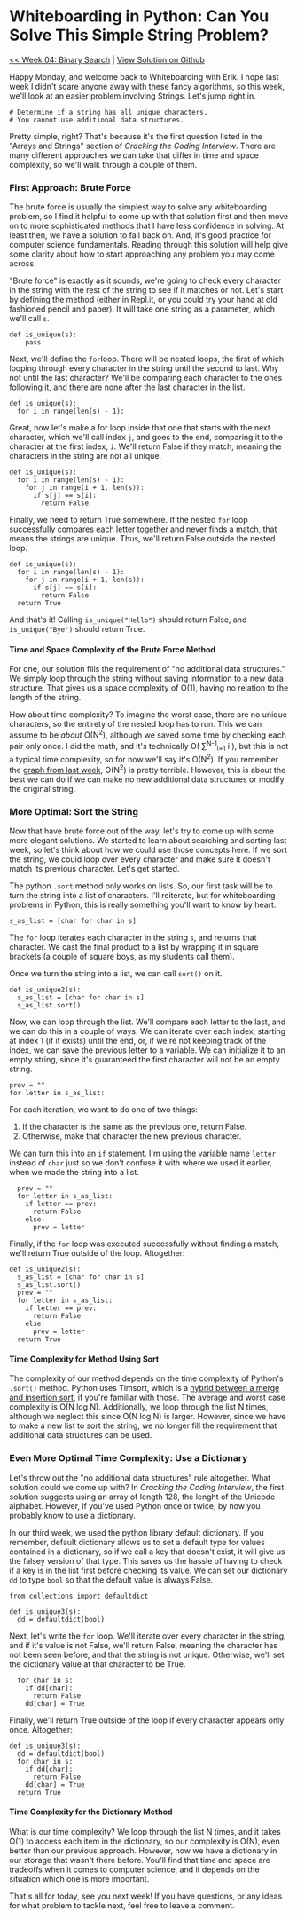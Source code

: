 # Whiteboarding in Python: Can You Solve This Simple String Problem?

[<< Week 04: Binary Search](https://dev.to/erikhei/algorithms-in-python-how-to-implement-binary-search-10d4) | [View Solution on Github](https://github.com/erik-hei/whiteboarding-with-erik/blob/master/arrays-and-strings/unique_string.py)

Happy Monday, and welcome back to Whiteboarding with Erik. I hope last week I didn't scare anyone away with these fancy algorithms, so this week, we'll look at an easier problem involving Strings. Let's jump right in. 

	# Determine if a string has all unique characters. 
	# You cannot use additional data structures. 
	
Pretty simple, right? That's because it's the first question listed in the "Arrays and Strings" section of *Cracking the Coding Interview*. There are many different approaches we can take that differ in time and space complexity, so we'll walk through a couple of them.

### First Approach: Brute Force

The brute force is usually the simplest way to solve any whiteboarding problem, so I find it helpful to come up with that solution first and then move on to more sophisticated methods that I have less confidence in solving. At least then, we have a solution to fall back on. And, it's good practice for computer science fundamentals. Reading through this solution will help give some clarity about how to start approaching any problem you may come across.

"Brute force" is exactly as it sounds, we're going to check every character in the string with the rest of the string to see if it matches or not. Let's start by defining the method (either in Repl.it, or you could try your hand at old fashioned pencil and paper). It will take one string as a parameter, which we'll call `s`. 

	def is_unique(s):
		pass
		
Next, we'll define the `for`loop. There will be nested loops, the first of which looping through every character in the string until the second to last. Why not until the last character? We'll be comparing each character to the ones following it, and there are none after the last character in the list. 

	def is_unique(s):
	  for i in range(len(s) - 1):

Great, now let's make a for loop inside that one that starts with the next character, which we'll call index `j`, and goes to the end, comparing it to the character at the first index, `i`. We'll return False if they match, meaning the characters in the string are not all unique.

	def is_unique(s):
	  for i in range(len(s) - 1):
	    for j in range(i + 1, len(s)):
	      if s[j] == s[i]:
	        return False
	        
Finally, we need to return True somewhere. If the nested `for` loop successfully compares each letter together and never finds a match, that means the strings are unique. Thus, we'll return False outside the nested loop. 

	def is_unique(s):
	  for i in range(len(s) - 1):
	    for j in range(i + 1, len(s)):
	      if s[j] == s[i]:
	        return False
	  return True

And that's it! Calling `is_unique("Hello")` should return False, and `is_unique("Bye")` should return True. 

#### Time and Space Complexity of the Brute Force Method

For one, our solution fills the requirement of "no additional data structures." We simply loop through the string without saving information to a new data structure. That gives us a space complexity of O(1), having no relation to the length of the string. 

How about time complexity? To imagine the worst case, there are no unique characters, so the entirety of the nested loop has to run. This we can assume to be *about* O(N<sup>2</sup>), although we saved some time by checking each pair only once. I did the math, and it's technically O( ∑<sup>N-1</sup><sub>i=1</sub> i ), but this is not a typical time complexity, so for now we'll say it's O(N<sup>2</sup>). If you remember the [graph from last week](https://res.cloudinary.com/practicaldev/image/fetch/s--GrJE5iQ1--/c_limit%2Cf_auto%2Cfl_progressive%2Cq_auto%2Cw_880/https://upload.wikimedia.org/wikipedia/commons/thumb/7/7e/Comparison_computational_complexity.svg/1024px-Comparison_computational_complexity.svg.png), O(N<sup>2</sup>) is pretty terrible. However, this is about the best we can do if we can make no new additional data structures or modify the original string. 

### More Optimal: Sort the String 

Now that have brute force out of the way, let's try to come up with some more elegant solutions. We started to learn about searching and sorting last week, so let's think about how we could use those concepts here. If we sort the string, we could loop over every character and make sure it doesn't match its previous character. Let's get started.

The python `.sort` method only works on lists. So, our first task will be to turn the string into a list of characters. I'll reiterate, but for whiteboarding problems in Python, this is really something you'll want to know by heart. 

	s_as_list = [char for char in s]
	
The `for` loop iterates each character in the string `s`, and returns that character. We cast the final product to a list by wrapping it in square brackets (a couple of square boys, as my students call them). 

Once we turn the string into a list, we can call `sort()` on it. 

	def is_unique2(s):
	  s_as_list = [char for char in s]
	  s_as_list.sort()
	
Now, we can loop through the list. We'll compare each letter to the last, and we can do this in a couple of ways. We can iterate over each index, starting at index 1 (if it exists) until the end, or, if we're not keeping track of the index, we can save the previous letter to a variable. We can initialize it to an empty string, since it's guaranteed the first character will not be an empty string. 

	prev = ""
	for letter in s_as_list:
	
For each iteration, we want to do one of two things:

1. If the character is the same as the previous one, return False.
2. Otherwise, make that character the new previous character.

We can turn this into an `if` statement. I'm using the variable name `letter` instead of `char` just so we don't confuse it with where we used it earlier, when we made the string into a list.

	  prev = ""
	  for letter in s_as_list:
	    if letter == prev:
	      return False
	    else: 
	      prev = letter
	      
Finally, if the `for` loop was executed successfully without finding a match, we'll return True outside of the loop. Altogether: 

	def is_unique2(s):
	  s_as_list = [char for char in s]
	  s_as_list.sort()
	  prev = ""
	  for letter in s_as_list:
	    if letter == prev:
	      return False
	    else: 
	      prev = letter
	  return True
	  
#### Time Complexity for Method Using Sort

The complexity of our method depends on the time complexity of Python's `.sort()` method. Python uses Timsort, which is a [hybrid between a merge and insertion sort](https://en.wikipedia.org/wiki/Timsort), if you're familiar with those. The average and worst case complexity is O(N log N). Additionally, we loop through the list N times, although we neglect this since O(N log N) is larger. However, since we have to make a new list to sort the string, we no longer fill the requirement that additional data structures can be used. 

### Even More Optimal Time Complexity: Use a Dictionary

Let's throw out the "no additional data structures" rule altogether. What solution could we come up with? In *Cracking the Coding Interview*, the first solution suggests using an array of length 128, the lenght of the Unicode alphabet. However, if you've used Python once or twice, by now you probably know to use a dictionary.

In our third week, we used the python library default dictionary. If you remember, default dictionary allows us to set a default type for values contained in a dictionary, so if we call a key that doesn't exist, it will give us the falsey version of that type. This saves us the hassle of having to check if a key is in the list first before checking its value. We can set our dictionary `dd` to type `bool` so that the default value is always False. 

	from collections import defaultdict
	
	def is_unique3(s):
	  dd = defaultdict(bool)
	  
Next, let's write the `for` loop. We'll iterate over every character in the string, and if it's value is not False, we'll return False, meaning the character has not been seen before, and that the string is not unique. Otherwise, we'll set the dictionary value at that character to be True. 

	  for char in s:
	    if dd[char]:
	      return False
	    dd[char] = True

Finally, we'll return True outside of the loop if every character appears only once. Altogether:

	def is_unique3(s):
	  dd = defaultdict(bool)
	  for char in s:
	    if dd[char]:
	      return False
	    dd[char] = True
	  return True
	  
#### Time Complexity for the Dictionary Method

What is our time complexity? We loop through the list N times, and it takes O(1) to access each item in the dictionary, so our complexity is O(N), even better than our previous approach. However, now we have a dictionary in our storage that wasn't there before. You'll find that time and space are tradeoffs when it comes to computer science, and it depends on the situation which one is more important. 

That's all for today, see you next week! If you have questions, or any ideas for what problem to tackle next, feel free to leave a comment. 


